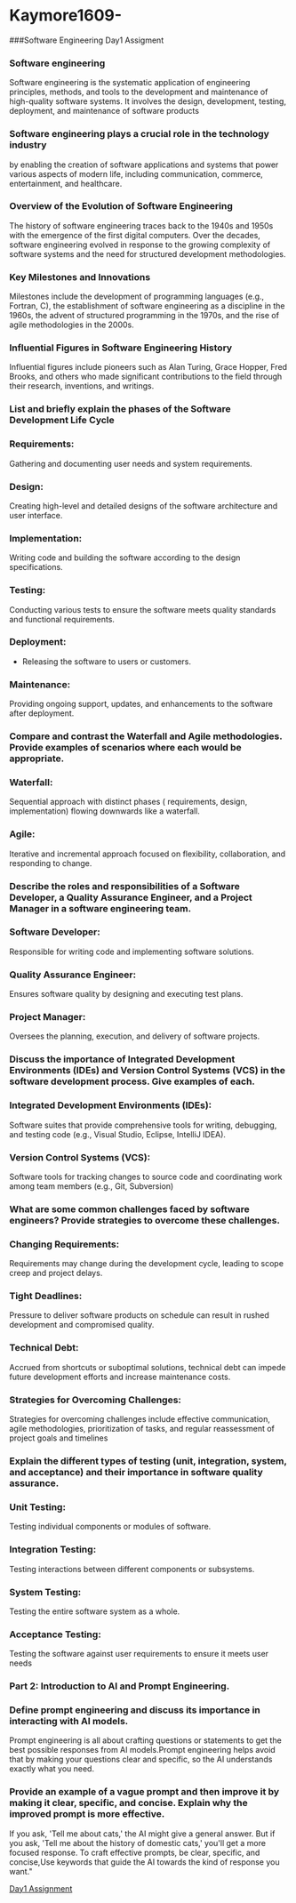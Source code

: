 # Kaymore1609-
 ###Software Engineering Day1 Assigment 

 ### Software engineering
 Software engineering is the systematic application of engineering principles, methods, and tools to the development and maintenance of high-quality software systems. It involves the design, development, testing, deployment, and maintenance of software products
 
### Software engineering plays a crucial role in the technology industry
by enabling the creation of software applications and systems that power various aspects of modern life, including communication, commerce, entertainment, and healthcare.

### Overview of the Evolution of Software Engineering 
The history of software engineering traces back to the 1940s and 1950s with the emergence of the first digital computers. Over the decades, software engineering evolved in response to the growing complexity of software systems and the need for structured development methodologies. 

### Key Milestones and Innovations   
Milestones include the development of programming languages (e.g., Fortran, C), the establishment of software engineering as a discipline in the 1960s, the advent of structured programming in the 1970s, and the rise of agile methodologies in the 2000s. 

### Influential Figures in Software Engineering History 
Influential figures include pioneers such as Alan Turing, Grace Hopper, Fred Brooks, and others who made significant contributions to the field through their research, inventions, and writings.

 ### List and briefly explain the phases of the Software Development Life Cycle
 
### Requirements: 
Gathering and documenting user needs and system requirements.
### Design: 
Creating high-level and detailed designs of the software architecture and user 
interface.
### Implementation:
Writing code and building the software according to the design specifications.
### Testing:
Conducting various tests to ensure the software meets quality standards and functional requirements.
### Deployment:
  - Releasing the software to users or customers.
### Maintenance:
Providing ongoing support, updates, and enhancements to the software after deployment.

### Compare and contrast the Waterfall and Agile methodologies. Provide examples of scenarios where each would be appropriate.

### Waterfall: 
Sequential approach with distinct phases ( requirements, design, implementation) flowing downwards like a waterfall.
### Agile:
Iterative and incremental approach focused on flexibility, collaboration, and responding to change.

### Describe the roles and responsibilities of a Software Developer, a Quality Assurance Engineer, and a Project Manager in a software engineering team.

### Software Developer: 
Responsible for writing code and implementing software solutions.
### Quality Assurance Engineer:
 Ensures software quality by designing and executing test plans.
### Project Manager: 
Oversees the planning, execution, and delivery of software projects.

### Discuss the importance of Integrated Development Environments (IDEs) and Version Control Systems (VCS) in the software development process. Give examples of each.

### Integrated Development Environments (IDEs): 
Software suites that provide comprehensive tools for writing, debugging, and testing code (e.g., Visual Studio, Eclipse, IntelliJ IDEA).
### Version Control Systems (VCS): 
Software tools for tracking changes to source code and coordinating work among team members (e.g., Git, Subversion)


### What are some common challenges faced by software engineers? Provide strategies to overcome these challenges.

### Changing Requirements: 
Requirements may change during the development cycle, leading to scope creep and project delays.
### Tight Deadlines: 
Pressure to deliver software products on schedule can result in rushed development and compromised quality.
### Technical Debt: 
Accrued from shortcuts or suboptimal solutions, technical debt can 
impede future development efforts and increase maintenance costs.
### Strategies for Overcoming Challenges: 
Strategies for overcoming challenges include effective communication, agile methodologies, prioritization of tasks, and regular reassessment of project goals and timelines

### Explain the different types of testing (unit, integration, system, and acceptance) and their importance in software quality assurance.

### Unit Testing: 
Testing individual components or modules of software.
### Integration Testing:
Testing interactions between different components or subsystems.
### System Testing: 
Testing the entire software system as a whole.
### Acceptance Testing: 
Testing the software against user requirements to ensure it meets user 
needs


### Part 2: Introduction to AI and Prompt Engineering.


### Define prompt engineering and discuss its importance in interacting with AI models.
Prompt engineering is all about crafting questions or statements to get the best possible responses from AI models.Prompt engineering helps avoid that by making your questions clear and specific, so the AI understands exactly what you need.

### Provide an example of a vague prompt and then improve it by making it clear, specific, and concise. Explain why the improved prompt is more effective.
 If you ask, 'Tell me about cats,' the AI might give a general answer. But if you ask, 'Tell me about the history of domestic cats,' you'll get a more focused response.
 To craft effective prompts, be clear, specific, and concise,Use keywords that guide the AI towards the kind of response you want."

 [Day1 Assignment](https://github.com/Kaymore1609/Kaymore1609-/edit/main/README.md)

















